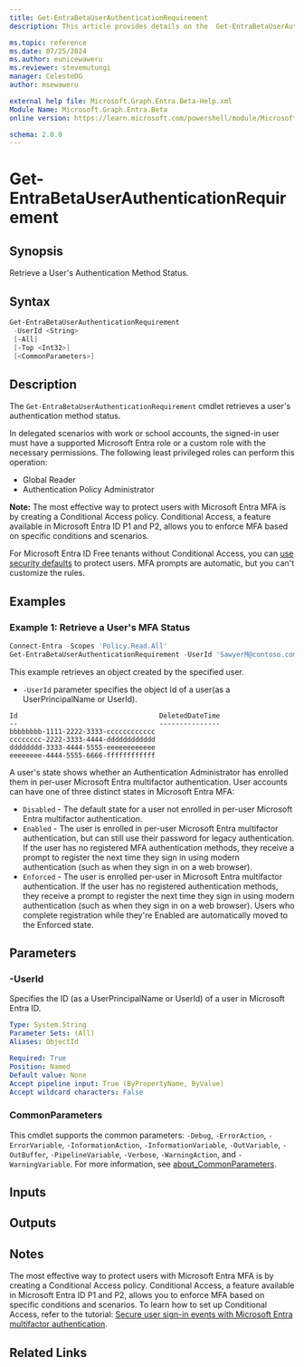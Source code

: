 ```yaml
---
title: Get-EntraBetaUserAuthenticationRequirement
description: This article provides details on the  Get-EntraBetaUserAuthenticationRequirement Command.

ms.topic: reference
ms.date: 07/25/2024
ms.author: eunicewaweru
ms.reviewer: stevemutungi
manager: CelesteDG
author: msewaweru

external help file: Microsoft.Graph.Entra.Beta-Help.xml
Module Name: Microsoft.Graph.Entra.Beta
online version: https://learn.microsoft.com/powershell/module/Microsoft.Graph.Entra.Beta/Get-EntraBetaUserAuthenticationRequirement

schema: 2.0.0
---
```


# Get-EntraBetaUserAuthenticationRequirement

## Synopsis

Retrieve a User's Authentication Method Status.

## Syntax

```powershell
Get-EntraBetaUserAuthenticationRequirement
 -UserId <String>
 [-All]
 [-Top <Int32>]
 [<CommonParameters>]
```

## Description

The `Get-EntraBetaUserAuthenticationRequirement` cmdlet retrieves a user's authentication method status.

In delegated scenarios with work or school accounts, the signed-in user must have a supported Microsoft Entra role or a custom role with the necessary permissions. The following least privileged roles can perform this operation:

- Global Reader  
- Authentication Policy Administrator

**Note:** The most effective way to protect users with Microsoft Entra MFA is by creating a Conditional Access policy. Conditional Access, a feature available in Microsoft Entra ID P1 and P2, allows you to enforce MFA based on specific conditions and scenarios.

For Microsoft Entra ID Free tenants without Conditional Access, you can [use security defaults](https://learn.microsoft.com/entra/fundamentals/security-defaults) to protect users. MFA prompts are automatic, but you can't customize the rules.

## Examples

### Example 1: Retrieve a User's MFA Status

```powershell
Connect-Entra -Scopes 'Policy.Read.All'
Get-EntraBetaUserAuthenticationRequirement -UserId 'SawyerM@contoso.com'
```

This example retrieves an object created by the specified user.

- `-UserId` parameter specifies the object Id of a user(as a UserPrincipalName or UserId).

```Output
Id                                   DeletedDateTime
--                                   ---------------
bbbbbbbb-1111-2222-3333-cccccccccccc
cccccccc-2222-3333-4444-dddddddddddd
dddddddd-3333-4444-5555-eeeeeeeeeeee
eeeeeeee-4444-5555-6666-ffffffffffff
```

A user's state shows whether an Authentication Administrator has enrolled them in per-user Microsoft Entra multifactor authentication. User accounts can have one of three distinct states in Microsoft Entra MFA:

- `Disabled` - The default state for a user not enrolled in per-user Microsoft Entra multifactor authentication.
- `Enabled` - The user is enrolled in per-user Microsoft Entra multifactor authentication, but can still use their password for legacy authentication. If the user has no registered MFA authentication methods, they receive a prompt to register the next time they sign in using modern authentication (such as when they sign in on a web browser).
- `Enforced` - The user is enrolled per-user in Microsoft Entra multifactor authentication. If the user has no registered authentication methods, they receive a prompt to register the next time they sign in using modern authentication (such as when they sign in on a web browser). Users who complete registration while they're Enabled are automatically moved to the Enforced state.

## Parameters

### -UserId

Specifies the ID (as a UserPrincipalName or UserId) of a user in Microsoft Entra ID.

```yaml
Type: System.String
Parameter Sets: (All)
Aliases: ObjectId

Required: True
Position: Named
Default value: None
Accept pipeline input: True (ByPropertyName, ByValue)
Accept wildcard characters: False
```

### CommonParameters

This cmdlet supports the common parameters: `-Debug`, `-ErrorAction`, `-ErrorVariable`, `-InformationAction`, `-InformationVariable`, `-OutVariable`, `-OutBuffer`, `-PipelineVariable`, `-Verbose`, `-WarningAction`, and `-WarningVariable`. For more information, see [about_CommonParameters](https://go.microsoft.com/fwlink/?LinkID=113216).

## Inputs

## Outputs

## Notes

The most effective way to protect users with Microsoft Entra MFA is by creating a Conditional Access policy. Conditional Access, a feature available in Microsoft Entra ID P1 and P2, allows you to enforce MFA based on specific conditions and scenarios. To learn how to set up Conditional Access, refer to the tutorial: [Secure user sign-in events with Microsoft Entra multifactor authentication](https://learn.microsoft.com/entra/identity/authentication/tutorial-enable-azure-mfa).

## Related Links
